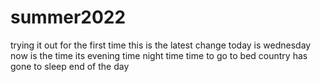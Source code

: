 # summer2022
trying it out for the first time
this is the latest change
today is wednesday
now is the time
its evening time
night time
time to go to bed
country has gone to sleep
end of the day
